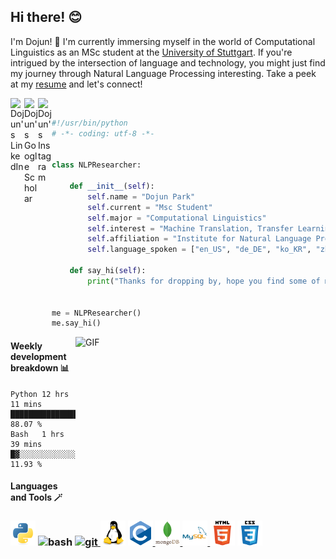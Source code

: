 ## Hi there! 😊

I'm Dojun! 👋 I'm currently immersing myself in the world of Computational Linguistics as an MSc student at the [University of Stuttgart](https://www.ims.uni-stuttgart.de/en/). If you're intrigued by the intersection of language and technology, you might just find my journey through Natural Language Processing interesting. Take a peek at my [resume](https://dojunpark.github.io/) and let's connect!

<a href="https://www.linkedin.com/in/dojun-park-772b0319b/"><img align="left" alt="Dojun's LinkedIn" width="22px" src="https://upload.wikimedia.org/wikipedia/commons/c/ca/LinkedIn_logo_initials.png" /></a>
<a href="https://scholar.google.com/citations?user=K1THT-YAAAAJ&hl=en">
  <img align="left" alt="Dojun's Google Scholar" width="22px" src="https://user-images.githubusercontent.com/66117993/96351906-8c452000-1084-11eb-926f-6536bd0c6d57.png" />
</a>
<a href="https://www.instagram.com/dojunnn.p/">
  <img align="left" alt="Dojun's Instagram" width="22px" src="https://raw.githubusercontent.com/hussainweb/hussainweb/main/icons/instagram.png" />
</a></br>


```python
#!/usr/bin/python
# -*- coding: utf-8 -*-


class NLPResearcher:

    def __init__(self):
        self.name = "Dojun Park"
        self.current = "Msc Student"
        self.major = "Computational Linguistics"
        self.interest = "Machine Translation, Transfer Learning, Speech Processing"
        self.affiliation = "Institute for Natural Language Processing(IMS), University of Stuttgart"
        self.language_spoken = ["en_US", "de_DE", "ko_KR", "zh_CN"]

    def say_hi(self):
        print("Thanks for dropping by, hope you find some of my work interesting :)")


me = NLPResearcher()
me.say_hi()
```

<img align="right" alt="GIF" src="https://github.com/abhisheknaiidu/abhisheknaiidu/blob/master/code.gif?raw=true" width="400" height="256" />

#### Weekly development breakdown 📊

<!--START_SECTION:waka-->

```text
Python 12 hrs 11 mins   ███████████████▓▒  88.07 %
Bash   1 hrs 39 mins    █▓░░░░░░░░░░░░░░░  11.93 %
```

#### Languages and Tools 🪄
<h3 align="left":</h3>
<p align="left">  <img src="https://raw.githubusercontent.com/devicons/devicon/master/icons/python/python-original.svg" alt="python" width="40" height="40"/> </a> <img src="https://www.vectorlogo.zone/logos/gnu_bash/gnu_bash-icon.svg" alt="bash" width="40" height="40"/> </a> <a href="https://git-scm.com/" target="_blank"> <img src="https://www.vectorlogo.zone/logos/git-scm/git-scm-icon.svg" alt="git" width="40" height="40"/> </a>  <img src="https://raw.githubusercontent.com/devicons/devicon/master/icons/linux/linux-original.svg" alt="linux" width="40" height="40"/> </a> <a href="https://www.cprogramming.com/" target="_blank"> <img src="https://raw.githubusercontent.com/devicons/devicon/master/icons/c/c-original.svg" alt="c" width="40" height="40"/> </a> <a href="https://www.jenkins.io" target="_blank">  <a href="https://www.mongodb.com/" target="_blank"> <img src="https://raw.githubusercontent.com/devicons/devicon/master/icons/mongodb/mongodb-original-wordmark.svg" alt="mongodb" width="40" height="40"/> </a> <a href="https://www.mysql.com/" target="_blank"> <img src="https://raw.githubusercontent.com/devicons/devicon/master/icons/mysql/mysql-original-wordmark.svg" alt="mysql" width="40" height="40"/> </a> <img src="https://raw.githubusercontent.com/devicons/devicon/master/icons/html5/html5-original-wordmark.svg" alt="html5" width="40" height="40"/> </a> <a href="https://www.w3schools.com/css/" target="_blank"> <img src="https://raw.githubusercontent.com/devicons/devicon/master/icons/css3/css3-original-wordmark.svg" alt="css3" width="40" height="40"/> </a>
<!--END_SECTION:waka-->
